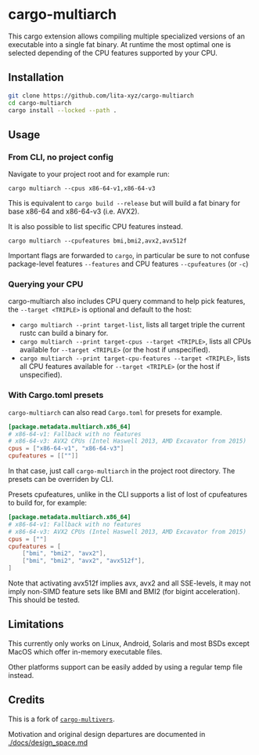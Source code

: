 # cargo-multiarch

This cargo extension allows compiling multiple specialized versions of an executable into a single fat binary. At runtime the most optimal one is selected depending of the CPU features supported by your CPU.

## Installation

```bash
git clone https://github.com/lita-xyz/cargo-multiarch
cd cargo-multiarch
cargo install --locked --path .
```

## Usage

### From CLI, no project config
Navigate to your project root and for example run:

```
cargo multiarch --cpus x86-64-v1,x86-64-v3
```

This is equivalent to `cargo build --release` but will build a fat binary for base x86-64 and x86-64-v3 (i.e. AVX2).

It is also possible to list specific CPU features instead.
```
cargo multiarch --cpufeatures bmi,bmi2,avx2,avx512f
```

Important flags are forwarded to `cargo`, in particular be sure to not confuse package-level features `--features` and CPU features `--cpufeatures` (or `-c`)
### Querying your CPU

cargo-multiarch also includes CPU query command to help pick features, the `--target <TRIPLE>` is optional and default to the host:

- `cargo multiarch --print target-list`, lists all target triple the current rustc can build a binary for.
- `cargo multiarch --print target-cpus --target <TRIPLE>`, lists all CPUs available for `--target <TRIPLE>` (or the host if unspecified).
- `cargo multiarch --print target-cpu-features --target <TRIPLE>`, lists all CPU features available for `--target <TRIPLE>` (or the host if unspecified).

### With Cargo.toml presets

`cargo-multiarch` can also read `Cargo.toml` for presets for example.

```toml
[package.metadata.multiarch.x86_64]
# x86-64-v1: Fallback with no features
# x86-64-v3: AVX2 CPUs (Intel Haswell 2013, AMD Excavator from 2015)
cpus = ["x86-64-v1", "x86-64-v3"]
cpufeatures = [[""]]
```

In that case, just call `cargo-multiarch` in the project root directory.
The presets can be overriden by CLI.

Presets cpufeatures, unlike in the CLI supports a list of lost of cpufeatures to build for, for example:
```toml
[package.metadata.multiarch.x86_64]
# x86-64-v1: Fallback with no features
# x86-64-v3: AVX2 CPUs (Intel Haswell 2013, AMD Excavator from 2015)
cpus = [""]
cpufeatures = [
    ["bmi", "bmi2", "avx2"],
    ["bmi", "bmi2", "avx2", "avx512f"],
]
```

Note that activating avx512f implies avx, avx2 and all SSE-levels, it may not imply non-SIMD feature sets like BMI and BMI2 (for bigint acceleration).
This should be tested.

## Limitations

This currently only works on Linux, Android, Solaris and most BSDs except MacOS which offer in-memory executable files.

Other platforms support can be easily added by using a regular temp file instead.

## Credits

This is a fork of [`cargo-multivers`](https://github.com/ronnychevalier/cargo-multivers).

Motivation and original design departures are documented in [./docs/design_space.md](docs/design_space.md)